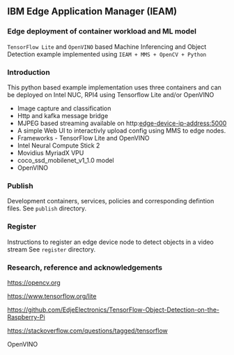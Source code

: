 ## IBM Edge Application Manager (IEAM)
### Edge deployment of container workload and ML model

`TensorFlow Lite` and `OpenVINO` based Machine Inferencing and Object Detection example implemented using `IEAM + MMS + OpenCV + Python` 

### Introduction

This python based example implementation uses three containers and can be deployed on Intel NUC, RPI4 using Tensorflow Lite and/or OpenVINO

- Image capture and classification
- Http and kafka message bridge
- MJPEG based streaming available on http:<edge-device-ip-address:5000> 
- A simple Web UI to interactivly upload config using MMS to edge nodes.
- Frameworks - TensorFlow Lite and OpenVINO
- Intel Neural Compute Stick 2
- Movidius MyriadX VPU
- coco_ssd_mobilenet_v1_1.0 model 
- OpenVINO

### Publish
Development containers, services, policies and corresponding defintion files.
See `publish` directory.

### Register
Instructions to register an edge device node to detect objects in a video stream
See `register` directory.

### Research, reference and acknowledgements

  https://opencv.org
  
  https://www.tensorflow.org/lite
  
  https://github.com/EdjeElectronics/TensorFlow-Object-Detection-on-the-Raspberry-Pi
  
  https://stackoverflow.com/questions/tagged/tensorflow
  
  OpenVINO
    
